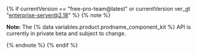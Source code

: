 {% if currentVersion == "free-pro-team@latest" or currentVersion ver_gt "enterprise-server@2.18" %}
{% note %}

**Note:**  The {% data variables.product.prodname_component_kit %} API is currently in private beta and subject to change.

{% endnote %}
{% endif %}
